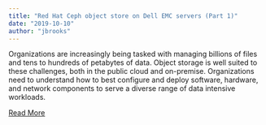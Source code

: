 ```yaml
---
title: "Red Hat Ceph object store on Dell EMC servers (Part 1)"
date: "2019-10-10"
author: "jbrooks"
---
```


Organizations are increasingly being tasked with managing billions of files and tens to hundreds of petabytes of data. Object storage is well suited to these challenges, both in the public cloud and on-premise. Organizations need to understand how to best configure and deploy software, hardware, and network components to serve a diverse range of data intensive workloads. 

[Read More](https://www.redhat.com/en/blog/red-hat-ceph-object-store-dell-emc-servers-part-1)
